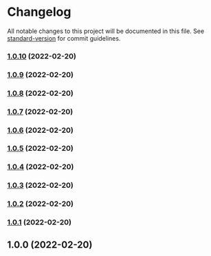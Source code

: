 # Changelog

All notable changes to this project will be documented in this file. See [standard-version](https://github.com/conventional-changelog/standard-version) for commit guidelines.

### [1.0.10](https://github.com/TimeBandit/personal-site/compare/v1.0.9...v1.0.10) (2022-02-20)

### [1.0.9](https://github.com/TimeBandit/personal-site/compare/v1.0.8...v1.0.9) (2022-02-20)

### [1.0.8](https://github.com/TimeBandit/personal-site/compare/v1.0.7...v1.0.8) (2022-02-20)

### [1.0.7](https://github.com/TimeBandit/personal-site/compare/v1.0.6...v1.0.7) (2022-02-20)

### [1.0.6](https://github.com/TimeBandit/personal-site/compare/v1.0.5...v1.0.6) (2022-02-20)

### [1.0.5](https://github.com/TimeBandit/personal-site/compare/v1.0.4...v1.0.5) (2022-02-20)

### [1.0.4](https://github.com/TimeBandit/personal-site/compare/v1.0.3...v1.0.4) (2022-02-20)

### [1.0.3](https://github.com/TimeBandit/personal-site/compare/v1.0.2...v1.0.3) (2022-02-20)

### [1.0.2](https://github.com/TimeBandit/personal-site/compare/v1.0.1...v1.0.2) (2022-02-20)

### [1.0.1](https://github.com/TimeBandit/personal-site/compare/v1.0.0...v1.0.1) (2022-02-20)

## 1.0.0 (2022-02-20)
